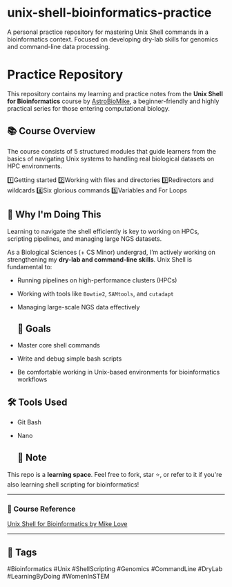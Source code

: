 # unix-shell-bioinformatics-practice
A personal practice repository for mastering Unix Shell commands in a bioinformatics context. Focused on developing dry-lab skills for genomics and command-line data processing.

# Practice Repository

This repository contains my learning and practice notes from the **Unix Shell for Bioinformatics** course by [AstroBioMike](https://astrobiomike.github.io/unix/), a beginner-friendly and highly practical series for those entering computational biology.

## 📚 Course Overview
The course consists of 5 structured modules that guide learners from the basics of navigating Unix systems to handling real biological datasets on HPC environments.

1️⃣Getting started
2️⃣Working with files and directories
3️⃣Redirectors and wildcards
4️⃣Six glorious commands
5️⃣Variables and For Loops

## 🧠 Why I'm Doing This
Learning to navigate the shell efficiently is key to working on HPCs, scripting pipelines, and managing large NGS datasets.

As a Biological Sciences (+ CS Minor) undergrad, I’m actively working on strengthening my **dry-lab and command-line skills**. Unix Shell is fundamental to:
- Running pipelines on high-performance clusters (HPCs)
- Working with tools like `Bowtie2`, `SAMtools`, and `cutadapt`
- Managing large-scale NGS data effectively

  ## 🚀 Goals

- Master core shell commands
- Write and debug simple bash scripts
- Be comfortable working in Unix-based environments for bioinformatics workflows

## 🛠️ Tools Used

- Git Bash
- Nano

  ## 📌 Note

This repo is a **learning space**. Feel free to fork, star ⭐, or refer to it if you're also learning shell scripting for bioinformatics!

---

### 🔗 Course Reference

[Unix Shell for Bioinformatics by Mike Love](https://astrobiomike.github.io/unix/)

---

## 🔖 Tags
#Bioinformatics #Unix #ShellScripting #Genomics #CommandLine #DryLab #LearningByDoing #WomenInSTEM
